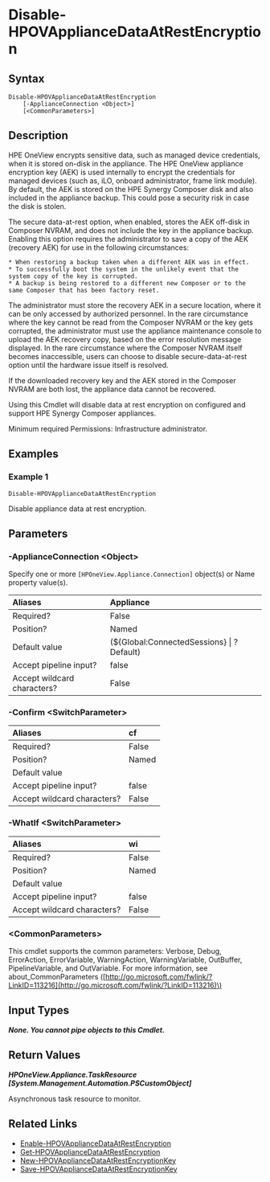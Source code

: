 ﻿---
description: Turn off HPE Synergy Composer data at rest encryption.
---

# Disable-HPOVApplianceDataAtRestEncryption

## Syntax

```text
Disable-HPOVApplianceDataAtRestEncryption
    [-ApplianceConnection <Object>]
    [<CommonParameters>]
```

## Description

HPE OneView encrypts sensitive data, such as managed device credentials, when it is stored on-disk in the appliance. The HPE OneView appliance encryption key (AEK) is used internally to encrypt the credentials for managed devices (such
as, iLO, onboard administrator, frame link module). By default, the AEK is stored on the HPE Synergy Composer disk and also included in the appliance backup. This could pose a security risk in case the disk is stolen.

The secure data-at-rest option, when enabled, stores the AEK off-disk in Composer NVRAM, and does not include the key
in the appliance backup. Enabling this option requires the administrator to save a copy of the AEK (recovery AEK) for
use in the following circumstances:

    * When restoring a backup taken when a different AEK was in effect.
    * To successfully boot the system in the unlikely event that the system copy of the key is corrupted.
    * A backup is being restored to a different new Composer or to the same Composer that has been factory reset.

The administrator must store the recovery AEK in a secure location, where it can be only accessed by authorized personnel. In the rare circumstance where the key cannot be read from the Composer NVRAM or the key gets corrupted, the administrator must use the appliance maintenance console to upload the AEK recovery copy, based on the error resolution message displayed. In the rare circumstance where the Composer NVRAM itself becomes inaccessible, users can choose to disable secure-data-at-rest option until the hardware issue itself is resolved.

If the downloaded recovery key and the AEK stored in the Composer NVRAM are both lost, the appliance data cannot be recovered.

Using this Cmdlet will disable data at rest encryption on configured and support HPE Synergy Composer appliances.

Minimum required Permissions: Infrastructure administrator.

## Examples

###  Example 1 

```text
Disable-HPOVApplianceDataAtRestEncryption
```

Disable appliance data at rest encryption.

## Parameters

### -ApplianceConnection &lt;Object&gt;

Specify one or more `[HPOneView.Appliance.Connection]` object(s) or Name property value(s).

| Aliases | Appliance |
| :--- | :--- |
| Required? | False |
| Position? | Named |
| Default value | (${Global:ConnectedSessions} &vert; ? Default) |
| Accept pipeline input? | false |
| Accept wildcard characters? | False |

### -Confirm &lt;SwitchParameter&gt;



| Aliases | cf |
| :--- | :--- |
| Required? | False |
| Position? | Named |
| Default value |  |
| Accept pipeline input? | false |
| Accept wildcard characters? | False |

### -WhatIf &lt;SwitchParameter&gt;



| Aliases | wi |
| :--- | :--- |
| Required? | False |
| Position? | Named |
| Default value |  |
| Accept pipeline input? | false |
| Accept wildcard characters? | False |

### &lt;CommonParameters&gt;

This cmdlet supports the common parameters: Verbose, Debug, ErrorAction, ErrorVariable, WarningAction, WarningVariable, OutBuffer, PipelineVariable, and OutVariable. For more information, see about\_CommonParameters \([http://go.microsoft.com/fwlink/?LinkID=113216](http://go.microsoft.com/fwlink/?LinkID=113216)\)

## Input Types

_**None.  You cannot pipe objects to this Cmdlet.**_

## Return Values

_**HPOneView.Appliance.TaskResource [System.Management.Automation.PSCustomObject]**_

Asynchronous task resource to monitor.

## Related Links

* [Enable-HPOVApplianceDataAtRestEncryption](enable-hpovappliancedataatrestencryption.md)
* [Get-HPOVApplianceDataAtRestEncryption](get-hpovappliancedataatrestencryption.md)
* [New-HPOVApplianceDataAtRestEncryptionKey](new-hpovappliancedataatrestencryptionkey.md)
* [Save-HPOVApplianceDataAtRestEncryptionKey](save-hpovappliancedataatrestencryptionkey.md)
